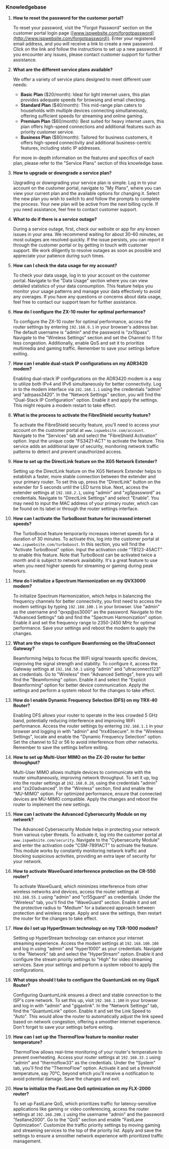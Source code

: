 ### Knowledgebase

1. **How to reset the password for the customer portal?**

   To reset your password, visit the "Forgot Password" section on the customer portal login page ([www.ispwebsite.com/forgotpassword](http://www.ispwebsite.com/forgotpassword)). Enter your registered email address, and you will receive a link to create a new password. Click on the link and follow the instructions to set up a new password. If you encounter any issues, please contact customer support for further assistance.

2. **What are the different service plans available?**

   We offer a variety of service plans designed to meet different user needs:

   - **Basic Plan** ($20/month): Ideal for light internet users, this plan provides adequate speeds for browsing and email checking.
   - **Standard Plan** ($40/month): This mid-range plan caters to households with multiple devices connecting simultaneously, offering sufficient speeds for streaming and online gaming.
   - **Premium Plan** ($60/month): Best suited for heavy internet users, this plan offers high-speed connections and additional features such as priority customer service.
   - **Business Plan** ($80/month): Tailored for business customers, it offers high-speed connectivity and additional business-centric features, including static IP addresses.

   For more in-depth information on the features and specifics of each plan, please refer to the "Service Plans" section of this knowledge base.

3. **How to upgrade or downgrade a service plan?**

   Upgrading or downgrading your service plan is simple. Log in to your account on the customer portal, navigate to "My Plans", where you can view your current plan and the available options for changing it. Select the new plan you wish to switch to and follow the prompts to complete the process. Your new plan will be active from the next billing cycle. If you need assistance, feel free to contact customer support.

4. **What to do if there is a service outage?**

   During a service outage, first, check our website or app for any known issues in your area. We recommend waiting for about 30-60 minutes, as most outages are resolved quickly. If the issue persists, you can report it through the customer portal or by getting in touch with customer support. We work diligently to resolve outages as soon as possible and appreciate your patience during such times.

5. **How can I check the data usage for my account?**

   To check your data usage, log in to your account on the customer portal. Navigate to the "Data Usage" section where you can view detailed statistics of your data consumption. This feature helps you monitor your usage patterns and manage your data effectively to avoid any overages. If you have any questions or concerns about data usage, feel free to contact our support team for further assistance.


6. **How do I configure the ZX-10 router for optimal performance?**

   To configure the ZX-10 router for optimal performance, access the router settings by entering `192.168.0.1` in your browser's address bar. The default username is "admin" and the password is "zx10pass". Navigate to the "Wireless Settings" section and set the Channel to 11 for less congestion. Additionally, enable QoS and set it to prioritize multimedia and gaming traffic. Remember to save your settings before exiting.

7. **How can I enable dual-stack IP configurations on my ADR3420 modem?**

   Enabling dual-stack IP configurations on the ADR3420 modem is a way to utilize both IPv4 and IPv6 simultaneously for better connectivity. Log in to the modem interface via `192.168.1.1` using the credentials "admin" and "adrpass3420". In the "Network Settings" section, you will find the "Dual-Stack IP Configuration" option. Enable it and apply the settings. This might require a modem restart to take effect.

8. **What is the process to activate the FibreShield security feature?**

   To activate the FibreShield security feature, you'll need to access your account on the customer portal at `www.ispwebsite.com/account`. Navigate to the "Services" tab and select the "FibreShield Activation" option. Input the unique code "FS3421-ACT" to activate the feature. This service adds an additional layer of security, monitoring network traffic patterns to detect and prevent unauthorized access.

9. **How to set up the DirectLink feature on the XG5 Network Extender?**

   Setting up the DirectLink feature on the XG5 Network Extender helps to establish a faster, more stable connection between the extender and your primary router. To set this up, press the "DirectLink" button on the extender for 5 seconds until the LED turns blue. Next, access the extender settings at `192.168.2.1`, using "admin" and "xg5password" as credentials. Navigate to "DirectLink Settings" and select "Enable". You may need to input the MAC address of your primary router, which can be found on its label or through the router settings interface.

10. **How can I activate the TurboBoost feature for increased internet speeds?**

    The TurboBoost feature temporarily increases internet speeds for a duration of 30 minutes. To activate this, log into the customer portal at `www.ispwebsite.com/turboboost`. In this section, you will find the "Activate TurboBoost" option. Input the activation code "TB123-45ACT" to enable this feature. Note that TurboBoost can be activated twice a month and is subject to network availability. It's a great feature to use when you need higher speeds for streaming or gaming during peak hours.

11. **How do I initialize a Spectrum Harmonization on my QVX3000 modem?**

    To initialize Spectrum Harmonization, which helps in balancing the frequency channels for better connectivity, you first need to access the modem settings by typing `192.168.100.1` in your browser. Use "admin" as the username and "qvxp@ss3000" as the password. Navigate to the "Advanced Settings" tab and find the "Spectrum Harmonization" option. Enable it and set the frequency range to 2350-2450 MHz for optimal performance. Save your settings and reboot the modem to apply the changes.

12. **What are the steps to configure Beamforming on the UltraConnect Gateway?**

    Beamforming helps to focus the WiFi signal towards specific devices, improving the signal strength and stability. To configure it, access the Gateway settings at `192.168.50.1` using "admin" and "ultraconnect123" as credentials. Go to "Wireless" then "Advanced Settings", here you will find the "Beamforming" option. Enable it and select the "Explicit Beamforming" option for better device communication. Apply the settings and perform a system reboot for the changes to take effect.

13. **How do I enable Dynamic Frequency Selection (DFS) on my TRX-40 Router?**

    Enabling DFS allows your router to operate in the less crowded 5 GHz band, potentially reducing interference and improving WiFi performance. Access the router settings by entering `192.168.1.1` in your browser and logging in with "admin" and "trx40secure". In the "Wireless Settings", locate and enable the "Dynamic Frequency Selection" option. Set the channel to 52 or 56 to avoid interference from other networks. Remember to save the settings before exiting.

14. **How to set up Multi-User MIMO on the ZX-20 router for better throughput?**

    Multi-User MIMO allows multiple devices to communicate with the router simultaneously, improving network throughput. To set it up, log into the router settings at `192.168.0.20`, using the credentials "admin" and "zx20advanced". In the "Wireless" section, find and enable the "MU-MIMO" option. For optimized performance, ensure that connected devices are MU-MIMO compatible. Apply the changes and reboot the router to implement the new settings.

15. **How can I activate the Advanced Cybersecurity Module on my network?**

    The Advanced Cybersecurity Module helps in protecting your network from various cyber threats. To activate it, log into the customer portal at `www.ispwebsite.com/security`. Navigate to the "Cybersecurity Module" and enter the activation code "CSM-7891ACT" to activate the feature. This module works by constantly monitoring network traffic and blocking suspicious activities, providing an extra layer of security for your network.

16. **How to activate WaveGuard interference protection on the CR-550 router?**

    To activate WaveGuard, which minimizes interference from other wireless networks and devices, access the router settings at `192.168.55.1` using "admin" and "cr55guard" as credentials. Under the "Wireless" tab, you'll find the "WaveGuard" section. Enable it and set the protective radius to "Medium" for a balanced approach between protection and wireless range. Apply and save the settings, then restart the router for the changes to take effect.

17. **How do I set up HyperStream technology on my TXR-1000 modem?**

    Setting up HyperStream technology can enhance your internet streaming experience. Access the modem settings at `192.168.100.100` and log in using "admin" and "hyper1000" as your credentials. Navigate to the "Network" tab and select the "HyperStream" option. Enable it and configure the stream priority settings to "High" for video streaming services. Save your settings and perform a system reboot to apply the configurations.

18. **What steps should I take to configure the QuantumLink on my GigaX Router?**

    Configuring QuantumLink ensures a direct and stable connection to the ISP's core network. To set this up, visit `192.168.1.100` in your browser and log in with "admin" and "gigaxlink". In the "Network Settings" tab, find the "QuantumLink" option. Enable it and set the Link Speed to "Auto". This would allow the router to automatically adjust the link speed based on network congestion, offering a smoother internet experience. Don't forget to save your settings before exiting.

19. **How can I set up the ThermoFlow feature to monitor router temperature?**

    ThermoFlow allows real-time monitoring of your router's temperature to prevent overheating. Access your router settings at `192.168.33.1` using "admin" and "thermoflow33" as the credentials. Under the "System" tab, you'll find the "ThermoFlow" option. Activate it and set a threshold temperature, say 70°C, beyond which you'll receive a notification to avoid potential damage. Save the changes and exit.

20. **How to initialize the FastLane QoS optimization on my FLX-2000 router?**

    To set up FastLane QoS, which prioritizes traffic for latency-sensitive applications like gaming or video conferencing, access the router settings at `192.168.200.1` using the username "admin" and the password "fastlane2000". Go to the "QoS" section and enable "FastLane Optimization". Customize the traffic priority settings by moving gaming and streaming services to the top of the priority list. Apply and save the settings to ensure a smoother network experience with prioritized traffic management.

